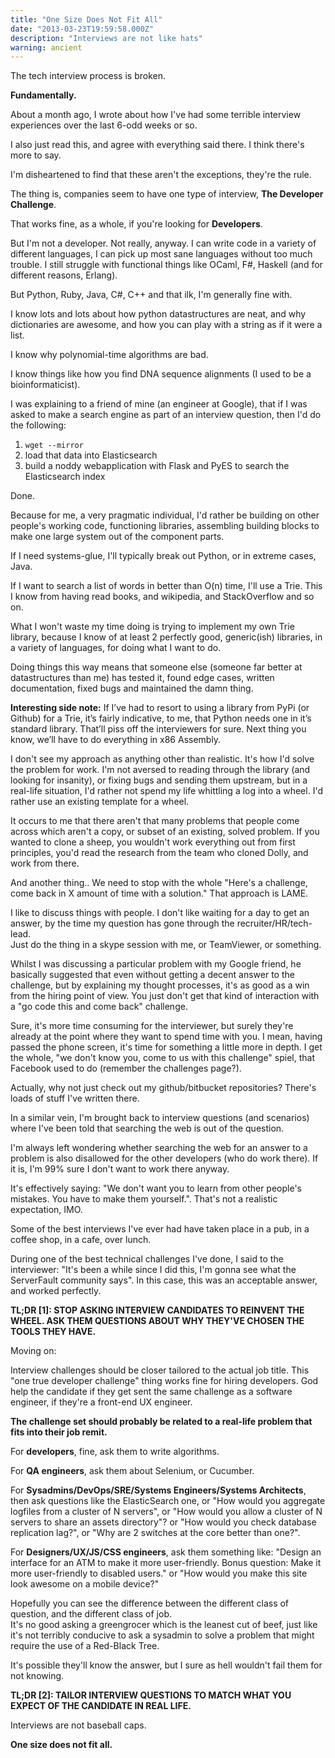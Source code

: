 ```yaml
---
title: "One Size Does Not Fit All"
date: "2013-03-23T19:59:58.000Z"
description: "Interviews are not like hats"
warning: ancient
---
```


The tech interview process is broken.

**Fundamentally.**

About a month ago, I wrote about how I've had some terrible interview experiences over the last 6-odd weeks or so. 

I also just read this, and agree with everything said there.  I think there's more to say.

I'm disheartened to find that these aren't the exceptions, they're the rule. 

The thing is, companies seem to have one type of interview, **The Developer Challenge**.

That works fine, as a whole, if you're looking for **Developers**.  

But I'm not a developer.  Not really, anyway.  I can write code in a variety of different languages, I can pick up most sane languages without too much trouble.  I still struggle with functional things like OCaml, F#, Haskell (and for different reasons, Erlang).

But Python, Ruby, Java, C#, C++ and that ilk, I'm generally fine with.

I know lots and lots about how python datastructures are neat, and why dictionaries are awesome, and how you can play with a string as if it were a list.

I know why polynomial-time algorithms are bad.

I know things like how you find DNA sequence alignments (I used to be a bioinformaticist).

I was explaining to a friend of mine (an engineer at Google), that if I was asked to make a search engine as part of an interview question, then I'd do the following:

1. `wget --mirror`
2. load that data into Elasticsearch
3. build a noddy webapplication with Flask and PyES to search the Elasticsearch index

Done.

Because for me, a very pragmatic individual, I'd rather be building on other people's working code, functioning libraries, assembling building blocks to make one large system out of the component parts.  

If I need systems-glue, I'll typically break out Python, or in extreme cases, Java.

If I want to search a list of words in better than O(n) time, I'll use a Trie.  This I know from having read books, and wikipedia, and StackOverflow and so on.  

What I won't waste my time doing is trying to implement my own Trie library, because I know of at least 2 perfectly good, generic(ish) libraries, in a variety of languages, for doing what I want to do.

Doing things this way means that someone else (someone far better at datastructures than me) has tested it, found edge cases, written documentation, fixed bugs and maintained the damn thing.

**Interesting side note:** If I’ve had to resort to using a library from PyPi (or Github) for a Trie, it’s fairly indicative, to me, that Python needs one in it’s standard library.  That’ll piss off the interviewers for sure.  Next thing you know, we’ll have to do everything in x86 Assembly.

I don't see my approach as anything other than realistic.  It's how I'd solve the problem for work.  I'm not aversed to reading through the library (and looking for insanity), or fixing bugs and sending them upstream, but in a real-life situation, I'd rather not spend my life whittling a log into a wheel.  I'd rather use an existing template for a wheel. 

It occurs to me that there aren't that many problems that people come across which aren't a copy, or subset of an existing, solved problem.  If you wanted to clone a sheep, you wouldn't work everything out from first principles, you'd read the research from the team who cloned Dolly, and work from there.

And another thing.. We need to stop with the whole "Here's a challenge, come back in X amount of time with a solution."  That approach is LAME.  

I like to discuss things with people.  I don't like waiting for a day to get an answer, by the time my question has gone through the recruiter/HR/tech-lead.  
Just do the thing in a skype session with me, or TeamViewer, or something. 

Whilst I was discussing a particular problem with my Google friend, he basically suggested that even without getting a decent answer to the challenge, but by explaining my thought processes, it's as good as a win from the hiring point of view.  You just don't get that kind of interaction with a "go code this and come back" challenge.  

Sure, it's more time consuming for the interviewer, but surely they're already at the point where they want to spend time with you.  I mean, having passed the phone screen, it's  time for something a little more in depth.  I get the whole, "we don't know you, come to us with this challenge" spiel, that Facebook used to do (remember the challenges page?).

Actually, why not just check out my github/bitbucket repositories?  There's loads of stuff I've written there.  

In a similar vein, I'm brought back to interview questions (and scenarios) where I've been told that searching the web is out of the question.  

I'm always left wondering whether searching the web for an answer to a problem is also disallowed for the other developers (who do work there).  If it is, I'm 99% sure I don't want to work there anyway.

It's effectively saying: "We don't want you to learn from other people's mistakes.  You have to make them yourself.".  That's not a realistic expectation, IMO.

Some of the best interviews I've ever had have taken place in a pub, in a coffee shop, in a cafe, over lunch.  

During one of the best technical challenges I've done, I said to the interviewer: "It's been a while since I did this, I'm gonna see what the ServerFault community says".  In this case, this was an acceptable answer, and worked perfectly.

**TL;DR [1]: STOP ASKING INTERVIEW CANDIDATES TO REINVENT THE WHEEL. ASK THEM QUESTIONS ABOUT WHY THEY'VE CHOSEN THE TOOLS THEY HAVE.**

Moving on:

Interview challenges should be closer tailored to the actual job title.  This "one true developer challenge" thing works fine for hiring developers.  God help the candidate if they get sent the same challenge as a software engineer, if they're a front-end UX engineer.  

**The challenge set should probably be related to a real-life problem that fits into their job remit.**

For **developers**, fine, ask them to write algorithms.

For **QA engineers**, ask them about Selenium, or Cucumber.

For **Sysadmins/DevOps/SRE/Systems Engineers/Systems Architects**, then ask questions like the ElasticSearch one, or "How would you aggregate logfiles from a cluster of N servers", or "How would you allow a cluster of N servers to share an assets directory"? or "How would you check database replication lag?", or "Why are 2 switches at the core better than one?".

For **Designers/UX/JS/CSS engineers**, ask them something like: "Design an interface for an ATM to make it more user-friendly.  Bonus question: Make it more user-friendly to disabled users." or "How would you make this site look awesome on a mobile device?"

Hopefully you can see the difference between the different class of question, and the different class of job.  
It's no good asking a greengrocer which is the leanest cut of beef, just like it's not terribly conducive to ask a sysadmin to solve a problem that might require the use of a Red-Black Tree.  

It's possible they'll know the answer, but I sure as hell wouldn't fail them for not knowing. 

**TL;DR [2]: TAILOR INTERVIEW QUESTIONS TO MATCH WHAT YOU EXPECT OF THE CANDIDATE IN REAL LIFE.**

Interviews are not baseball caps.  

**One size does not fit all.**